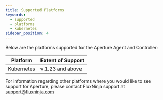 ```yaml
---
title: Supported Platforms
keywords:
  - supported
  - platforms
  - kubernetes
sidebar_position: 4
---
```


Below are the platforms supported for the Aperture Agent and Controller:

| Platform   | Extent of Support |
| ---------- | ----------------- |
| Kubernetes | v.1.23 and above  |

For information regarding other platforms where you would like to see support
for Aperture, please contact FluxNinja support at support@fluxninja.com
